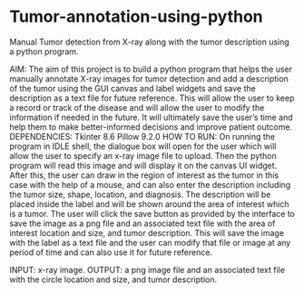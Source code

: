 # Tumor-annotation-using-python
Manual Tumor detection from X-ray along with the tumor description using a python program.

AIM:
The aim of this project is to build a python program that helps the user manually annotate X-ray images for tumor detection and add a description of the tumor using the GUI canvas and label widgets and save the description as a text file for future reference. This will allow the user to keep a record or track of the disease and will allow the user to modify the information if needed in the future. It will ultimately save the user’s time and help them to make better-informed decisions and improve patient outcome.
DEPENDENCIES:
    Tkinter 8.6 
    Pillow 9.2.0
HOW TO RUN:
On running the program in IDLE shell, the dialogue box will open for the user which will allow the user to specify an x-ray image file to upload. Then the python program will read this image and will display it on the canvas UI widget. After this, the user can draw in the region of interest as the tumor in this case with the help of a mouse, and can also enter the description including the tumor size, shape, location, and diagnosis. The description will be placed inside the label and will be shown around the area of interest which is a tumor. The user will click the save button as provided by the interface to save the image as a png file and an associated text file with the area of interest location and size, and tumor description. This will save the image with the label as a text file and the user can modify that file or image at any period of time and can also use it for future reference.

INPUT: x-ray image.
OUTPUT: a png image file and an associated text file with the circle location and size, and tumor description.
